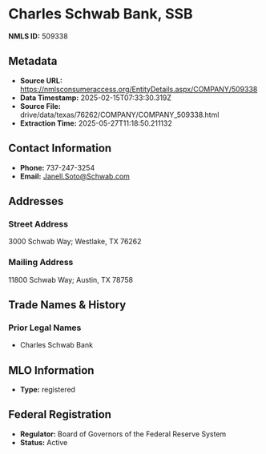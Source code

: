 # Charles Schwab Bank, SSB

**NMLS ID:** 509338

## Metadata
- **Source URL:** https://nmlsconsumeraccess.org/EntityDetails.aspx/COMPANY/509338
- **Data Timestamp:** 2025-02-15T07:33:30.319Z
- **Source File:** drive/data/texas/76262/COMPANY/COMPANY_509338.html
- **Extraction Time:** 2025-05-27T11:18:50.211132

## Contact Information
- **Phone:** 737-247-3254
- **Email:** Janell.Soto@Schwab.com

## Addresses
### Street Address
3000 Schwab Way; Westlake, TX 76262

### Mailing Address
11800 Schwab Way; Austin, TX 78758

## Trade Names & History
### Prior Legal Names
- Charles Schwab Bank

## MLO Information
- **Type:** registered

## Federal Registration
- **Regulator:** Board of Governors of the Federal Reserve System
- **Status:** Active
